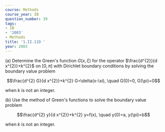 ```yaml
---
course: Methods
course_year: IB
question_number: 39
tags:
- IB
- '2003'
- Methods
title: '1.II.11D '
year: 2003
---
```



(a) Determine the Green's function $G(x, \xi)$ for the operator $\frac{d^{2}}{d x^{2}}+k^{2}$ on $[0, \pi]$ with Dirichlet boundary conditions by solving the boundary value problem

$$\frac{d^{2} G}{d x^{2}}+k^{2} G=\delta(x-\xi), \quad G(0)=0, G(\pi)=0$$

when $k$ is not an integer.

(b) Use the method of Green's functions to solve the boundary value problem

$$\frac{d^{2} y}{d x^{2}}+k^{2} y=f(x), \quad y(0)=a, y(\pi)=b$$

when $k$ is not an integer.